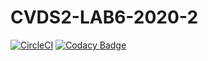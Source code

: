 # CVDS2-LAB6-2020-2
[![CircleCI](https://circleci.com/gh/svillamarin27/CVDS2-LAB6-2020-2.svg?style=svg)](https://app.circleci.com/pipelines/github/svillamarin27/CVDS2-LAB6-2020-2)
[![Codacy Badge](https://api.codacy.com/project/badge/Grade/c42353620eed40daaf4102f82214411e)](https://app.codacy.com/manual/svillamarin27/CVDS2-LAB6-2020-2/dashboard)